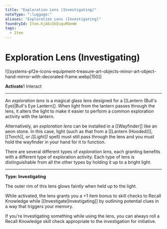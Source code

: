 ```yaml
---
title: "Exploration Lens (Investigating)"
noteType: ":luggage:"
aliases: "Exploration Lens (Investigating)"
foundryId: Item.KjA6cGkEuquMOemW
tags:
  - Item
---
```


# Exploration Lens (Investigating)
![[systems-pf2e-icons-equipment-treasure-art-objects-minor-art-object-hand-mirror-with-decorated-frame.webp|150]]

**Activate**1 Interact

* * *

An _exploration lens_ is a magical glass lens designed for a [[Lantern (Bull's Eye)|Bull's Eye Lantern]]. When light from the lantern passes through the lens, it alters the light to make it easier to perform a common exploration activity with the lantern.

Alternatively, an _exploration lens_ can be installed in a [[Wayfinder]] like an aeon stone. In this case, light (such as that from a [[Lantern (Hooded)]], [[Torch]], or _[[Light]]_ spell) must still pass through the lens and you must hold the wayfinder in your hand for it to function.

There are several different types of _exploration lens_, each granting benefits with a different type of exploration activity. Each type of lens is distinguishable from all the other types by holding it up to a bright light.

* * *

**Type: Investigating**

The outer rim of this lens glows faintly when held up to the light.

While activated, the lens grants you a +1 item bonus to skill checks to Recall Knowledge while [[Investigate|Investigating]] by outlining potential clues in a way that triggers your memory.

If you're Investigating something while using the lens, you can always roll a Recall Knowledge skill check appropriate to the investigation for initiative.
